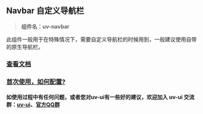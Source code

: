 ## Navbar 自定义导航栏

> **组件名：uv-navbar**

此组件一般用于在特殊情况下，需要自定义导航栏的时候用到，一般建议使用自带的原生导航栏。

### <a href="https://www.uvui.cn/components/navbar.html" target="_blank">查看文档</a>

### <a href="https://www.uvui.cn/components/quickstart.html" target="_blank">首次使用，如何配置?</a>

#### 如使用过程中有任何问题，或者您对uv-ui有一些好的建议，欢迎加入 uv-ui 交流群：<a href="https://ext.dcloud.net.cn/plugin?id=12287" target="_blank">uv-ui</a>、<a href="https://www.uvui.cn/components/addQQGroup.html" target="_blank">官方QQ群</a>
